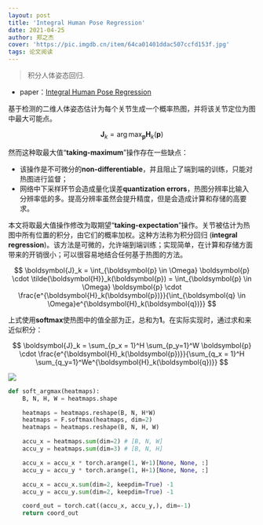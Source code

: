 ```yaml
---
layout: post
title: 'Integral Human Pose Regression'
date: 2021-04-25
author: 郑之杰
cover: 'https://pic.imgdb.cn/item/64ca01401ddac507ccfd153f.jpg'
tags: 论文阅读
---
```


> 积分人体姿态回归.

- paper：[Integral Human Pose Regression](https://arxiv.org/abs/1711.08229)

基于检测的二维人体姿态估计为每个关节生成一个概率热图，并将该关节定位为图中最大可能点。

$$
\boldsymbol{J}_k = \arg \max_{\boldsymbol{p}} \boldsymbol{H}_k(\boldsymbol{p})
$$

然而这种取最大值“**taking-maximum**”操作存在一些缺点：
- 该操作是不可微分的**non-differentiable**，并且阻止了端到端的训练，只能对热图进行监督；
- 网络中下采样环节会造成量化误差**quantization errors**，热图分辨率比输入分辨率低的多。提高分辨率虽然会提升精度，但是会造成计算和存储的高要求。

本文将取最大值操作修改为取期望“**taking-expectation**”操作。关节被估计为热图中所有位置的积分，由它们的概率加权。这种方法称为积分回归 (**integral regression**)。该方法是可微的，允许端到端训练；实现简单，在计算和存储方面带来的开销很小；可以很容易地结合任何基于热图的方法。

$$
\boldsymbol{J}_k = \int_{\boldsymbol{p} \in \Omega} \boldsymbol{p} \cdot \tilde{\boldsymbol{H}}_k(\boldsymbol{p}) = \int_{\boldsymbol{p} \in \Omega} \boldsymbol{p} \cdot \frac{e^{\boldsymbol{H}_k(\boldsymbol{p})}}{\int_{\boldsymbol{q} \in \Omega}e^{\boldsymbol{H}_k(\boldsymbol{q})}}
$$

上式使用**softmax**使热图中的值全部为正，总和为**1**。在实际实现时，通过求和来近似积分：

$$
\boldsymbol{J}_k = \sum_{p_x = 1}^H \sum_{p_y=1}^W \boldsymbol{p} \cdot \frac{e^{\boldsymbol{H}_k(\boldsymbol{p})}}{\sum_{q_x = 1}^H \sum_{q_y=1}^We^{\boldsymbol{H}_k(\boldsymbol{q})}}
$$

![](https://pic.imgdb.cn/item/64ca07051ddac507cc0b2b2b.jpg)

```python
def soft_argmax(heatmaps):
    B, N, H, W = heatmaps.shape

    heatmaps = heatmaps.reshape(B, N, H*W)
    heatmaps = F.softmax(heatmaps, dim=2)
    heatmaps = heatmaps.reshape(B, N, H, W)

    accu_x = heatmaps.sum(dim=2) # [B, N, W]
    accu_y = heatmaps.sum(dim=3) # [B, N, H]

    accu_x = accu_x * torch.arange(1, W+1)[None, None, :]
    accu_y = accu_y * torch.arange(1, H+1)[None, None, :]

    accu_x = accu_x.sum(dim=2, keepdim=True) -1
    accu_y = accu_y.sum(dim=2, keepdim=True) -1

    coord_out = torch.cat((accu_x, accu_y,), dim=-1)
    return coord_out
```
